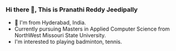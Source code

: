 ### Hi there 👋, This is Pranathi Reddy Jeedipally


- 🔭 I'm from Hyderabad, India.
- Currently pursuing Masters in Applied Computer Science from NorthWest Missouri State University.
- I'm interested to playing badminton, tennis.
